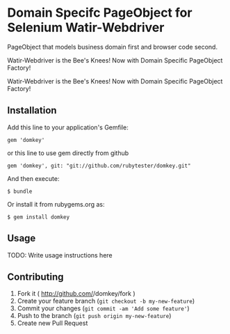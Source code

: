 # Domain Specifc PageObject for Selenium Watir-Webdriver

PageObject that models business domain first and browser code second.

Watir-Webdriver is the Bee's Knees! Now with Domain Specific PageObject Factory!

Watir-Webdriver is the Bee's Knees! Now with Domain Specific PageObject Factory!

## Installation

Add this line to your application's Gemfile:

    gem 'domkey'

or this line to use gem directly from github

    gem 'domkey', git: "git://github.com/rubytester/domkey.git"

And then execute:

    $ bundle

Or install it from rubygems.org as:

    $ gem install domkey

## Usage

TODO: Write usage instructions here

## Contributing

1. Fork it ( http://github.com/<my-github-username>/domkey/fork )
2. Create your feature branch (`git checkout -b my-new-feature`)
3. Commit your changes (`git commit -am 'Add some feature'`)
4. Push to the branch (`git push origin my-new-feature`)
5. Create new Pull Request
